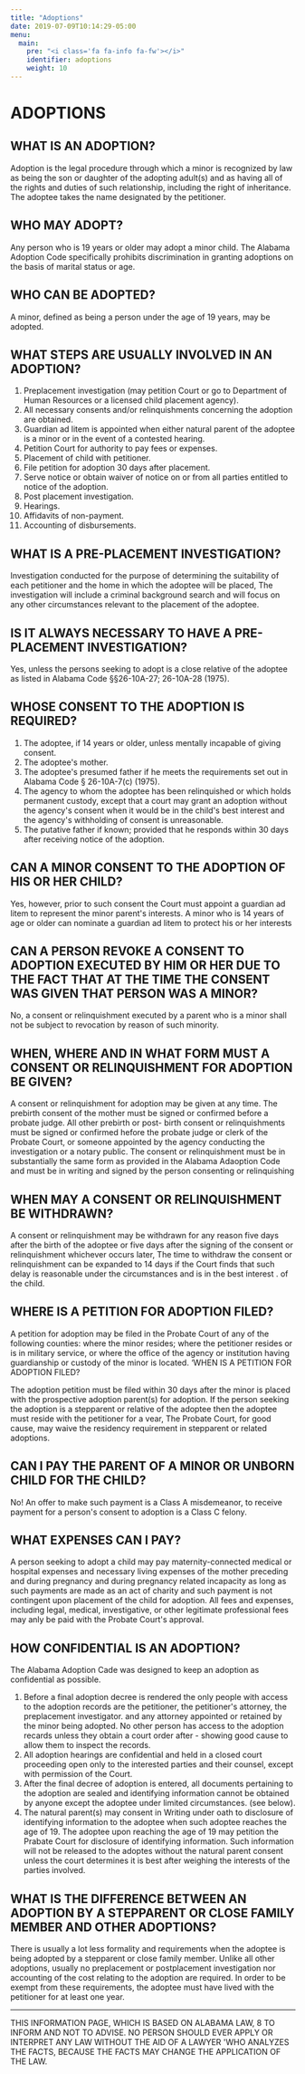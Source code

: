 ```yaml
---
title: "Adoptions"
date: 2019-07-09T10:14:29-05:00
menu:
  main:
    pre: "<i class='fa fa-info fa-fw'></i>"
    identifier: adoptions
    weight: 10
---
```


# ADOPTIONS

## WHAT IS AN ADOPTION?
Adoption is the legal procedure through which a minor is recognized by law as being the
son or daughter of the adopting adult(s) and as having all of the rights and duties of such
relationship, including the right of inheritance. The adoptee takes the name designated by
the petitioner.

## WHO MAY ADOPT?
Any person who is 19 years or older may adopt a minor child. The Alabama Adoption Code
specifically prohibits discrimination in granting adoptions on the basis of marital status or
age.

## WHO CAN BE ADOPTED?
A minor, defined as being a person under the age of 19 years, may be adopted.

## WHAT STEPS ARE USUALLY INVOLVED IN AN ADOPTION?

1. Preplacement investigation (may petition Court or go to Department of Human  Resources or a licensed child placement agency).
2. All necessary consents and/or relinquishments concerning the adoption are obtained.
3. Guardian ad litem is appointed when either natural parent of the adoptee is a minor or in the event of a contested hearing.
4. Petition Court for authority to pay fees or expenses.
5. Placement of child with petitioner.
6. File petition for adoption 30 days after placement.
7. Serve notice or obtain waiver of notice on or from all parties entitled to notice of the adoption.
8. Post placement investigation.
9. Hearings.
10. Affidavits of non-payment.
11. Accounting of disbursements.

## WHAT IS A PRE-PLACEMENT INVESTIGATION?
Investigation conducted for the purpose of determining the suitability of each petitioner and
the home in which the adoptee will be placed, The investigation will include a criminal
background search and will focus on any other circumstances relevant to the placement of
the adoptee.

## IS IT ALWAYS NECESSARY TO HAVE A PRE-PLACEMENT INVESTIGATION?
Yes, unless the persons seeking to adopt is a close relative of the adoptee as listed in
Alabama Code §§26-10A-27; 26-10A-28 (1975).

## WHOSE CONSENT TO THE ADOPTION IS REQUIRED?

1. The adoptee, if 14 years or older, unless mentally incapable of giving consent.
2. The adoptee's mother.
3. The adoptee's presumed father if he meets the requirements set out in Alabama Code § 26-10A-7(c) (1975).
4. The agency to whom the adoptee has been relinquished or which holds permanent custody, except that a court
  may grant an adoption without the agency's consent when it would be in the child's best interest and the
  agency's withholding of consent is unreasonable.
5. The putative father if known; provided that he responds within 30 days after receiving notice of the adoption.

## CAN A MINOR CONSENT TO THE ADOPTION OF HIS OR HER CHILD?
Yes, however, prior to such consent the Court must appoint a guardian ad litem to represent
the minor parent's interests. A minor who is 14 years of age or older can nominate a
guardian ad litem to protect his or her interests

## CAN A PERSON REVOKE A CONSENT TO ADOPTION EXECUTED BY HIM OR HER DUE TO THE FACT THAT AT THE TIME THE CONSENT WAS GIVEN THAT PERSON WAS A MINOR?
No, a consent or relinquishment executed by a parent who is a minor shall not be subject to
revocation by reason of such minority.

## WHEN, WHERE AND IN WHAT FORM MUST A CONSENT OR RELINQUISHMENT FOR ADOPTION BE GIVEN?
A consent or relinquishment for adoption may be given at any time. The prebirth consent of
the mother must be signed or confirmed before a probate judge. All other prebirth or post-
birth consent or relinquishments must be signed or confirmed hefore the probate judge or
clerk of the Probate Court, or someone appointed by the agency conducting the
investigation or a notary public. The consent or relinquishment must be in substantially the
same form as provided in the Alabama Adaoption Code and must be in writing and signed by
the person consenting or relinquishing


## WHEN MAY A CONSENT OR RELINQUISHMENT BE WITHDRAWN?
A consent or relinquishment may be withdrawn for any reason five days after the birth of
the adoptee or five days after the signing of the consent or relinquishment whichever occurs
later, The time to withdraw the consent or relinquishment can be expanded to 14 days if the
Court finds that such delay is reasonable under the circumstances and is in the best interest .
of the child.

## WHERE IS A PETITION FOR ADOPTION FILED?
A petition for adoption may be filed in the Probate Court of any of the following counties:
where the minor resides; where the petitioner resides or is in military service, or where the
office of the agency or institution having guardianship or custody of the minor is located.
‘WHEN IS A PETITION FOR ADOPTION FILED?

The adoption petition must be filed within 30 days after the minor is placed with the
prospective adoption parent(s) for adoption. If the person seeking the adoption is a
stepparent or relative of the adoptee then the adoptee must reside with the petitioner for a
vear, The Probate Court, for good cause, may waive the residency requirement in stepparent
or related adoptions.

## CAN I PAY THE PARENT OF A MINOR OR UNBORN CHILD FOR THE CHILD?
No! An offer to make such payment is a Class A misdemeanor, to receive payment for a
person's consent to adoption is a Class C felony.

## WHAT EXPENSES CAN I PAY?
A person seeking to adopt a child may pay maternity-connected medical or hospital
expenses and necessary living expenses of the mother preceding and during pregnancy and
during pregnancy related incapacity as long as such payments are made as an act of charity
and such payment is not contingent upon placement of the child for adoption. All fees and
expenses, including legal, medical, investigative, or other legitimate professional fees may
anly be paid with the Probate Court's approval.

## HOW CONFIDENTIAL IS AN ADOPTION?
The Alabama Adoption Cade was designed to keep an adoption as confidential as possible.

1. Before a final adoption decree is rendered the only people with access to the adoption
  records are the petitioner, the petitioner's attorney, the preplacement investigator.
  and any attorney appointed or retained by the minor being adopted. No other person has
  access to the adoption recards unless they obtain a court order after - showing good
  cause to allow them to inspect the records.
2. All adoption hearings are confidential and held in a closed court proceeding open only
  to the interested parties and their counsel, except with permission of the Court.
3. After the final decree of adoption is entered, all documents pertaining to the adoption
  are sealed and identifying information cannot be obtained by anyone except the adoptee
  under limited circumstances. (see below).
4. The natural parent(s) may consent in Writing under oath to disclosure of identifying
  information to the adoptee when such adoptee reaches the age of 19. The adoptee upon
  reaching the age of 19 may petition the Prabate Court for disclosure of identifying
  information. Such information will not be released to the adoptes without the natural
  parent consent unless the court determines it is best after weighing the interests of the
  parties involved.

## WHAT IS THE DIFFERENCE BETWEEN AN ADOPTION BY A STEPPARENT OR CLOSE FAMILY MEMBER AND OTHER ADOPTIONS?
There is usually a lot less formality and requirements when the adoptee is being adopted by
a stepparent or close family member. Unlike all other adoptions, usually no preplacement or
postplacement investigation nor accounting of the cost relating to the adoption are required.
In order to be exempt from these requirements, the adoptee must have lived with the
petitioner for at least one year.
*****************************************************************
THIS INFORMATION PAGE, WHICH IS BASED ON ALABAMA LAW, 8 TO
INFORM AND NOT TO ADVISE. NO PERSON SHOULD EVER APPLY OR
INTERPRET ANY LAW WITHOUT THE AID OF A LAWYER 'WHO ANALYZES THE
FACTS, BECAUSE THE FACTS MAY CHANGE THE APPLICATION OF THE LAW.
